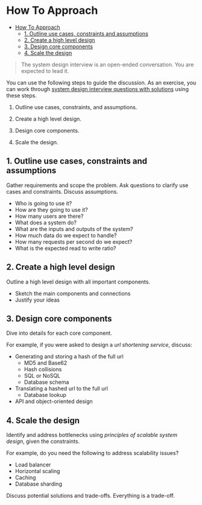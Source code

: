 # How To Approach

<!-- TOC -->
* [How To Approach](#how-to-approach)
  * [1. Outline use cases, constraints and assumptions](#1-outline-use-cases-constraints-and-assumptions)
  * [2. Create a high level design](#2-create-a-high-level-design)
  * [3. Design core components](#3-design-core-components)
  * [4. Scale the design](#4-scale-the-design)
<!-- TOC -->

> The system design interview is an open-ended conversation. You are expected to lead it.

You can use the following steps to guide the discussion. As an exercise, you can work through [system design interview questions with solutions](https://github.com/donnemartin/system-design-primer#system-design-interview-questions-with-solutions) using these steps.

1. Outline use cases, constraints, and assumptions.

2. Create a high level design.

3. Design core components.

4. Scale the design.

## 1. Outline use cases, constraints and assumptions

Gather requirements and scope the problem. Ask questions to clarify use cases and constraints. Discuss assumptions.

* Who is going to use it?
* How are they going to use it?
* How many users are there?
* What does a system do?
* What are the inputs and outputs of the system?
* How much data do we expect to handle?
* How many requests per second do we expect?
* What is the expected read to write ratio?

## 2. Create a high level design

Outline a high level design with all important components.

* Sketch the main components and connections
* Justify your ideas

## 3. Design core components

Dive into details for each core component.

For example, if you were asked to design a *url shortening service*, discuss:

* Generating and storing a hash of the full url
  * MD5 and Base62
  * Hash collisions
  * SQL or NoSQL
  * Database schema
* Translating a hashed url to the full url
  * Database lookup
* API and object-oriented design

## 4. Scale the design

Identify and address bottlenecks using *principles of scalable system design*, given the constraints.

For example, do you need the following to address scalability issues?

* Load balancer
* Horizontal scaling
* Caching
* Database sharding

Discuss potential solutions and trade-offs. Everything is a trade-off.

